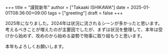 +++
title = "謹賀新年"
author = ["Takaaki ISHIKAWA"]
date = 2025-01-01T08:36:00+09:00
tags = ["greeting"]
draft = false
+++

2025年になりました。2024年は状況に流されるシーンが多かったと思います。考えるべきことが増えたのが主要因でしたが、まずは状況を整理して、本年は受けから始めず、攻めのから始める姿勢で物事に取り組もうと思います。  

本年もよろしくお願いします。
